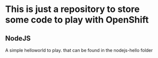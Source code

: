 # This is just a repository to store some code to play with OpenShift

## NodeJS
A simple helloworld to play. that can be found in the nodejs-hello folder
